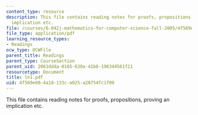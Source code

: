 ```yaml
---
content_type: resource
description: This file contains reading notes for proofs, propositions, proving an
  implication etc.
file: /courses/6-042j-mathematics-for-computer-science-fall-2005/4f569e604a18133ca025a28754fc1f09_ln1.pdf
file_type: application/pdf
learning_resource_types:
- Readings
ocw_type: OCWFile
parent_title: Readings
parent_type: CourseSection
parent_uid: 2061ddda-0165-630a-41b6-196344561f21
resourcetype: Document
title: ln1.pdf
uid: 4f569e60-4a18-133c-a025-a28754fc1f09
---
```

This file contains reading notes for proofs, propositions, proving an implication etc.


